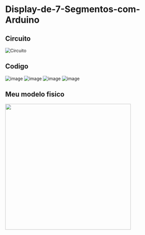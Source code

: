 # Display-de-7-Segmentos-com-Arduino
## Circuito
![Circuito](https://user-images.githubusercontent.com/105546921/200848244-bb9d03f1-ea5e-46cb-bc6d-24a98bf13e1e.png)
## Codigo
![image](https://user-images.githubusercontent.com/105546921/200849799-43a66cb9-67e1-4624-b799-6aacc94494ab.png)
![image](https://user-images.githubusercontent.com/105546921/200849923-50a7c83f-16e8-4937-857d-4617df79e3d9.png)
![image](https://user-images.githubusercontent.com/105546921/200850048-96ec2ecd-f8c7-4550-8f02-3b5620845d89.png)
![image](https://user-images.githubusercontent.com/105546921/200850138-52b3ab78-c451-46c8-9323-8765bcad7dcc.png)
## Meu modelo fisico

<img src="https://user-images.githubusercontent.com/105546921/200854016-f0f81076-29be-42a9-a8a1-daaf585cdb7e.jpg" width="400px" />
</div>
